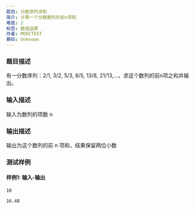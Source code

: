 ```yaml
---
题目: 分数序列求和
简介: 计算一个分数数列的前n项和
难度: 2
标签: 数值运算
作者: MOOCTEST
慕码: Unknown
---
```


### 题目描述

有一分数序列：2/1, 3/2, 5/3, 8/5, 13/8, 21/13,…，求这个数列的前n项之和并输出。

### 输入描述

输入为数列的项数 n

### 输出描述

输出为这个数列的前 n 项和，结果保留两位小数

### 测试样例

#### 样例1: 输入-输出

```
10
```

```
16.48
```

